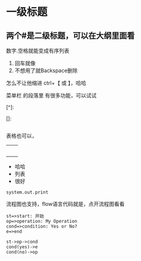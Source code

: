 # 一级标题

## 两个#是二级标题，可以在大纲里面看

数字.空格就能变成有序列表

1. 回车就像
2. 不想用了就Backspace删除

怎么不让他缩进   ctrl+【  或 】，哈哈



菜单栏 的段落里 有很多功能，可以试试

[^]: 



[]: 

```java

```



表格也可以，

|      |      |
| :--- | ---- |
|      |      |
|      |      |
|      |      |
|      |      |
|      |      |



- 哈哈
- 列表
- 很好

`system.out.print`

流程图也支持，flow语言代码就是，点开流程图看看

```flow
st=>start: 开始 
op=>operation: My Operation
cond=>condition: Yes or No?
e=>end

st->op->cond
cond(yes)->e
cond(no)->op
```



